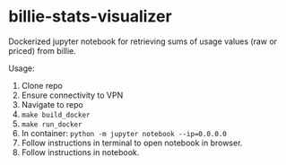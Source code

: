 # billie-stats-visualizer
Dockerized jupyter notebook for retrieving sums of usage values (raw or priced) from billie.

Usage:

1. Clone repo
2. Ensure connectivity to VPN
3. Navigate to repo
4. `make build_docker`
5. `make run_docker`
6. In container: `python -m jupyter notebook --ip=0.0.0.0`
7. Follow instructions in terminal to open notebook in browser.
8. Follow instructions in notebook.
